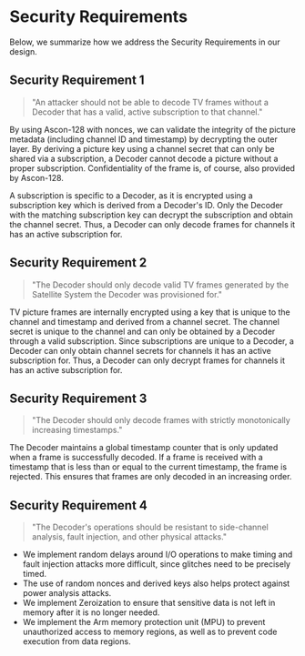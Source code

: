 # Security Requirements

Below, we summarize how we address the Security Requirements in our design.

## Security Requirement 1
> "An attacker should not be able to decode TV frames without a Decoder that has a valid, active subscription to that channel."

By using Ascon-128 with nonces, we can validate the integrity of the picture metadata (including channel ID and timestamp) by decrypting the outer layer. By deriving a picture key using a channel secret that can only be shared via a subscription, a Decoder cannot decode a picture without a proper subscription. Confidentiality of the frame is, of course, also provided by Ascon-128.

A subscription is specific to a Decoder, as it is encrypted using a subscription key which is derived from a Decoder's ID. Only the Decoder with the matching subscription key can decrypt the subscription and obtain the channel secret. Thus, a Decoder can only decode frames for channels it has an active subscription for.

## Security Requirement 2
> "The Decoder should only decode valid TV frames generated by the Satellite System the Decoder was provisioned for."

TV picture frames are internally encrypted using a key that is unique to the channel and timestamp and derived from a channel secret. The channel secret is unique to the channel and can only be obtained by a Decoder through a valid subscription. Since subscriptions are unique to a Decoder, a Decoder can only obtain channel secrets for channels it has an active subscription for. Thus, a Decoder can only decrypt frames for channels it has an active subscription for.

## Security Requirement 3
> "The Decoder should only decode frames with strictly monotonically increasing timestamps."

The Decoder maintains a global timestamp counter that is only updated when a frame is successfully decoded. If a frame is received with a timestamp that is less than or equal to the current timestamp, the frame is rejected. This ensures that frames are only decoded in an increasing order.

## Security Requirement 4
> "The Decoder's operations should be resistant to side-channel analysis, fault injection, and other physical attacks."

- We implement random delays around I/O operations to make timing and fault injection attacks more difficult, since glitches need to be precisely timed.
- The use of random nonces and derived keys also helps protect against power analysis attacks.
- We implement Zeroization to ensure that sensitive data is not left in memory after it is no longer needed.
- We implement the Arm memory protection unit (MPU) to prevent unauthorized access to memory regions, as well as to prevent code execution from data regions.